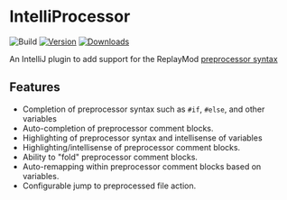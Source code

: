 # IntelliProcessor

![Build](https://github.com/Polyfrost/IntelliProcessor/workflows/Build/badge.svg)
[![Version](https://img.shields.io/jetbrains/plugin/v/24289.svg)](https://plugins.jetbrains.com/plugin/24289)
[![Downloads](https://img.shields.io/jetbrains/plugin/d/24289.svg)](https://plugins.jetbrains.com/plugin/24289)

<!-- plugin description -->
An IntelliJ plugin to add support for the ReplayMod [preprocessor syntax](https://github.com/ReplayMod/Preprocessor)

## Features

* Completion of preprocessor syntax such as `#if`, `#else`, and other variables
* Auto-completion of preprocessor comment blocks.
* Highlighting of preprocessor syntax and intellisense of variables
* Highlighting/intellisense of preprocessor comment blocks.
* Ability to "fold" preprocessor comment blocks.
* Auto-remapping within preprocessor comment blocks based on variables.
* Configurable jump to preprocessed file action.
<!-- plugin description end -->
